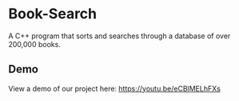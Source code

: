 # Book-Search
A C++ program that sorts and searches through a database of over 200,000 books.

## Demo
View a demo of our project here: https://youtu.be/eCBlMELhFXs
